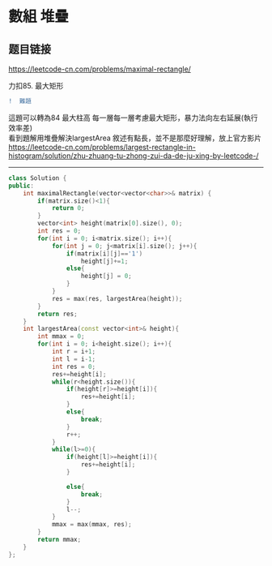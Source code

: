 # 數組 堆疊

## 题目链接

https://leetcode-cn.com/problems/maximal-rectangle/

力扣85. 最大矩形


```diff
!  難題
```

這題可以轉為84 最大柱高
每一層每一層考慮最大矩形，暴力法向左右延展(執行效率差)    
看到題解用堆疊解決largestArea  敘述有點長，並不是那麼好理解，放上官方影片    
https://leetcode-cn.com/problems/largest-rectangle-in-histogram/solution/zhu-zhuang-tu-zhong-zui-da-de-ju-xing-by-leetcode-/
    
---------------------------------------

```cpp
class Solution {
public:
    int maximalRectangle(vector<vector<char>>& matrix) {
        if(matrix.size()<1){
            return 0;
        }
        vector<int> height(matrix[0].size(), 0);
        int res = 0;
        for(int i = 0; i<matrix.size(); i++){
            for(int j = 0; j<matrix[i].size(); j++){
                if(matrix[i][j]=='1')
                    height[j]+=1;
                else{
                    height[j] = 0;
                }
            }
            res = max(res, largestArea(height));
        }
        return res;
    }
    int largestArea(const vector<int>& height){
        int mmax = 0;
        for(int i = 0; i<height.size(); i++){
            int r = i+1;
            int l = i-1;
            int res = 0;
            res+=height[i];
            while(r<height.size()){
                if(height[r]>=height[i]){
                    res+=height[i];
                }
                else{
                    break;
                }
                r++;
            }
            while(l>=0){
                if(height[l]>=height[i]){
                    res+=height[i];
                }

                else{
                    break;
                }
                l--;
            }
            mmax = max(mmax, res);
        }
        return mmax;
    }
};
```
